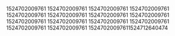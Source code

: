 1524702009761
1524702009761
1524702009761
1524702009761
1524702009761
1524702009761
1524702009761
1524702009761
1524702009761
1524702009761
1524702009761
1524702009761
1524702009761
1524702009761
15247020097611524712640474